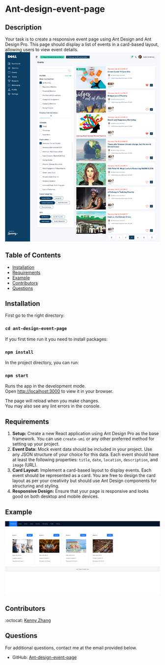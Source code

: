 # Ant-design-event-page 

## Description
Your task is to create a responsive event page using Ant Design and Ant Design Pro. This page should display a list of events in a card-based layout, allowing users to view event details.
![](./images/ex1.png)

## Table of Contents

- [Installation](#installation)
- [Requirements](#requirements)
- [Example](#example)
- [Contributors](#contributors)
- [Questions](#questions)

## Installation

First go to the right directory: 

### `cd ant-design-event-page`

If you first time run it you need to install packages:

### `npm install`

In the project directory, you can run:

### `npm start`

Runs the app in the development mode.\
Open [http://localhost:3000](http://localhost:3000) to view it in your browser.

The page will reload when you make changes.\
You may also see any lint errors in the console.

## Requirements

1. **Setup:** Create a new React application using Ant Design Pro as the base framework. You can use `create-umi` or any other preferred method for setting up your project.
2. **Event Data:** Mock event data should be included in your project. Use any JSON structure of your choice for this data. Each event should have at least the following properties: `title`, `date`, `location`, `description`, and `image` (URL).
3. **Card Layout:** Implement a card-based layout to display events. Each event should be represented as a card. You are free to design the card layout as per your creativity but should use Ant Design components for structuring and styling.
4. **Responsive Design:** Ensure that your page is responsive and looks good on both desktop and mobile devices.

## Example
![](./images/ex2.png)

## Contributors

:octocat: [Kenny Zhang](https://github.com/KennyZhang12138)


## Questions

For additional questions, contact me at the email provided below.

- GitHub: [Ant-design-event-page ](https://github.com/KennyZhang12138/ant-design-event-page/tree/main)